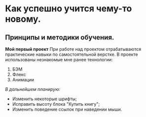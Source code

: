 # Как успешно учится чему-то новому.
## Принципы и методики обучения.

**Мой первый проект**
При работе над проектом отрабатываются практические навыки по самостоятельной верстке.
В проекте использованы незнакомые мне ранее технологии:
1. БЭМ
2. Флекс
3. Анимации

*В дальнейшем планирую:*
 * Изменить некоторые шрифты;
 * Исправить высоту блока "Купить книгу";
 * Изменить поведение ссылок при наведении мыши.

